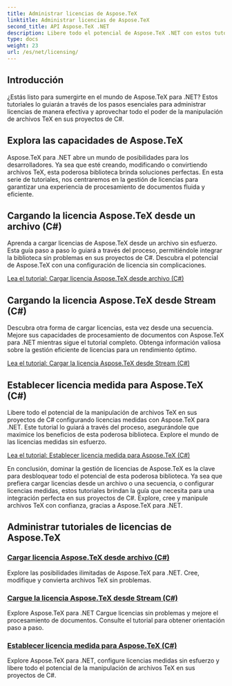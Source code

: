```yaml
---
title: Administrar licencias de Aspose.TeX
linktitle: Administrar licencias de Aspose.TeX
second_title: API Aspose.TeX .NET
description: Libere todo el potencial de Aspose.TeX .NET con estos tutoriales. Aprenda a administrar licencias, mejorar el procesamiento de documentos y explorar posibilidades ilimitadas.
type: docs
weight: 23
url: /es/net/licensing/
---
```

## Introducción

¿Estás listo para sumergirte en el mundo de Aspose.TeX para .NET? Estos tutoriales lo guiarán a través de los pasos esenciales para administrar licencias de manera efectiva y aprovechar todo el poder de la manipulación de archivos TeX en sus proyectos de C#.

## Explora las capacidades de Aspose.TeX

Aspose.TeX para .NET abre un mundo de posibilidades para los desarrolladores. Ya sea que esté creando, modificando o convirtiendo archivos TeX, esta poderosa biblioteca brinda soluciones perfectas. En esta serie de tutoriales, nos centraremos en la gestión de licencias para garantizar una experiencia de procesamiento de documentos fluida y eficiente.

## Cargando la licencia Aspose.TeX desde un archivo (C#)

Aprenda a cargar licencias de Aspose.TeX desde un archivo sin esfuerzo. Esta guía paso a paso lo guiará a través del proceso, permitiéndole integrar la biblioteca sin problemas en sus proyectos de C#. Descubra el potencial de Aspose.TeX con una configuración de licencia sin complicaciones.

[Lea el tutorial: Cargar licencia Aspose.TeX desde archivo (C#)](./load-license-from-file-csharp/)

## Cargando la licencia Aspose.TeX desde Stream (C#)

Descubra otra forma de cargar licencias, esta vez desde una secuencia. Mejore sus capacidades de procesamiento de documentos con Aspose.TeX para .NET mientras sigue el tutorial completo. Obtenga información valiosa sobre la gestión eficiente de licencias para un rendimiento óptimo.

[Lea el tutorial: Cargar la licencia Aspose.TeX desde Stream (C#)](./load-license-from-stream-csharp/)

## Establecer licencia medida para Aspose.TeX (C#)

Libere todo el potencial de la manipulación de archivos TeX en sus proyectos de C# configurando licencias medidas con Aspose.TeX para .NET. Este tutorial lo guiará a través del proceso, asegurándole que maximice los beneficios de esta poderosa biblioteca. Explore el mundo de las licencias medidas sin esfuerzo.

[Lea el tutorial: Establecer licencia medida para Aspose.TeX (C#)](./set-metered-license-csharp/)

En conclusión, dominar la gestión de licencias de Aspose.TeX es la clave para desbloquear todo el potencial de esta poderosa biblioteca. Ya sea que prefiera cargar licencias desde un archivo o una secuencia, o configurar licencias medidas, estos tutoriales brindan la guía que necesita para una integración perfecta en sus proyectos de C#. Explore, cree y manipule archivos TeX con confianza, gracias a Aspose.TeX para .NET.
## Administrar tutoriales de licencias de Aspose.TeX
### [Cargar licencia Aspose.TeX desde archivo (C#)](./load-license-from-file-csharp/)
Explore las posibilidades ilimitadas de Aspose.TeX para .NET. Cree, modifique y convierta archivos TeX sin problemas.
### [Cargue la licencia Aspose.TeX desde Stream (C#)](./load-license-from-stream-csharp/)
Explore Aspose.TeX para .NET Cargue licencias sin problemas y mejore el procesamiento de documentos. Consulte el tutorial para obtener orientación paso a paso.
### [Establecer licencia medida para Aspose.TeX (C#)](./set-metered-license-csharp/)
Explore Aspose.TeX para .NET, configure licencias medidas sin esfuerzo y libere todo el potencial de la manipulación de archivos TeX en sus proyectos de C#.